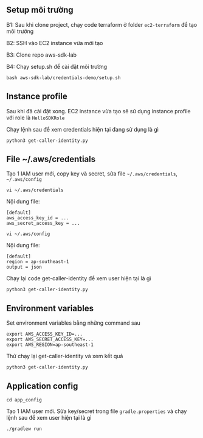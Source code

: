 ## Setup môi trường

B1: Sau khi clone project, chạy code terraform ở folder `ec2-terraform` để tạo môi trường

B2: SSH vào EC2 instance vừa mới tạo

B3: Clone repo aws-sdk-lab

B4: Chạy setup.sh để cài đặt môi trường

```shell
bash aws-sdk-lab/credentials-demo/setup.sh
```

## Instance profile

Sau khi đã cài đặt xong. EC2 instance vừa tạo sẽ sử dụng instance profile với role là `HelloSDKRole`

Chạy lệnh sau để xem credentials hiện tại đang sử dụng là gì

```shell
python3 get-caller-identity.py
```

## File ~/.aws/credentials

Tạo 1 IAM user mới, copy key và secret, sửa file `~/.aws/credentials`, `~/.aws/config`

```shell
vi ~/.aws/credentials
```

Nội dung file:

```
[default]
aws_access_key_id = ...
aws_secret_access_key = ...
```

```
vi ~/.aws/config
```

Nội dung file:

```
[default]
region = ap-southeast-1
output = json
```

Chạy lại code get-caller-identity để xem user hiện tại là gì

```
python3 get-caller-identity.py
```

## Environment variables

Set environment variables bằng những command sau

```shell
export AWS_ACCESS_KEY_ID=...
export AWS_SECRET_ACCESS_KEY=...
export AWS_REGION=ap-southeast-1
```

Thử chạy lại get-caller-identity và xem kết quả

```shell
python3 get-caller-identity.py
```

## Application config

```shell
cd app_config
```

Tạo 1 IAM user mới. Sửa key/secret trong file `gradle.properties` và chạy lệnh sau để xem user hiện tại là gì

```shell
./gradlew run
```
